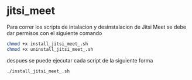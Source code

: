 # jitsi_meet

Para correr los scripts de intalacion y desinstalacion de Jitsi Meet 
se debe dar permisos con el siguiente comando

```sh
chmod +x install_jitsi_meet_.sh
chmod +x uninstall_jitsi_meet_.sh
```

despues se puede ejecutar cada script de la siguiente forma 

```sh
./install_jitsi_meet_.sh
```


